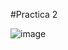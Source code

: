 # P r a c t i c a   2 






![image](https://github.com/user-attachments/assets/e8074959-4457-4c0f-86b5-a4499494b3a1)
